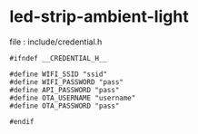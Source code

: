 # led-strip-ambient-light

file : include/credential.h

```
#ifndef __CREDENTIAL_H__

#define WIFI_SSID "ssid"
#define WIFI_PASSWORD "pass"
#define API_PASSWORD "pass"
#define OTA_USERNAME "username"
#define OTA_PASSWORD "pass"

#endif
```
